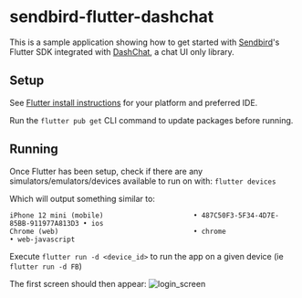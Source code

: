 # sendbird-flutter-dashchat

This is a sample application showing how to get started with [Sendbird](https://sendbird.com)'s Flutter SDK integrated with [DashChat](https://pub.dev/packages/dash_chat), a chat UI only library.

## Setup
See [Flutter install instructions](https://flutter.dev/docs/get-started/install) for your platform and preferred IDE.

Run the `flutter pub get` CLI command to update packages before running.

## Running
Once Flutter has been setup, check if there are any simulators/emulators/devices available to run on with:
`flutter devices`

Which will output something similar to:
```
iPhone 12 mini (mobile)                      • 487C50F3-5F34-4D7E-85BB-911977A813D3 • ios
Chrome (web)                                 • chrome                               • web-javascript
```

Execute `flutter run -d <device_id>` to run the app on a given device (ie `flutter run -d FB`)

The first screen should then appear:
![login_screen](https://user-images.githubusercontent.com/83082691/116323060-1d066200-a772-11eb-8ca8-1f8d1101f6ed.png)
